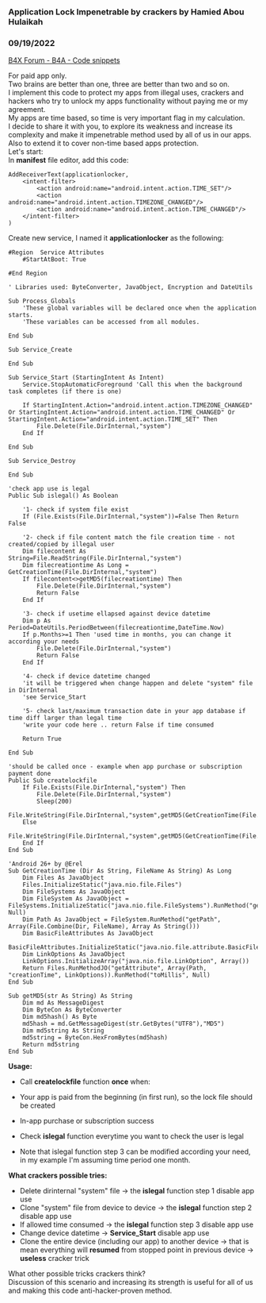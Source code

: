 ### Application Lock Impenetrable by crackers by Hamied Abou Hulaikah
### 09/19/2022
[B4X Forum - B4A - Code snippets](https://www.b4x.com/android/forum/threads/143021/)

For paid app only.  
Two brains are better than one, three are better than two and so on.  
I implement this code to protect my apps from illegal uses, crackers and hackers who try to unlock my apps functionality without paying me or my agreement.  
My apps are time based, so time is very important flag in my calculation.  
I decide to share it with you, to explore its weakness and increase its complexity and make it impenetrable method used by all of us in our apps.  
Also to extend it to cover non-time based apps protection.  
Let's start:  
 In **manifest** file editor, add this code:  

```B4X
AddReceiverText(applicationlocker,  
    <intent-filter>  
        <action android:name="android.intent.action.TIME_SET"/>  
        <action android:name="android.intent.action.TIMEZONE_CHANGED"/>  
        <action android:name="android.intent.action.TIME_CHANGED"/>  
    </intent-filter>  
)
```

  
Create new service, I named it **applicationlocker** as the following:  

```B4X
#Region  Service Attributes  
    #StartAtBoot: True  
      
#End Region  
  
' Libraries used: ByteConverter, JavaObject, Encryption and DateUtils  
  
Sub Process_Globals  
    'These global variables will be declared once when the application starts.  
    'These variables can be accessed from all modules.  
  
End Sub  
  
Sub Service_Create  
  
End Sub  
  
Sub Service_Start (StartingIntent As Intent)  
    Service.StopAutomaticForeground 'Call this when the background task completes (if there is one)  
  
    If StartingIntent.Action="android.intent.action.TIMEZONE_CHANGED" Or StartingIntent.Action="android.intent.action.TIME_CHANGED" Or StartingIntent.Action="android.intent.action.TIME_SET" Then  
        File.Delete(File.DirInternal,"system")  
    End If  
      
End Sub  
  
Sub Service_Destroy  
  
End Sub  
  
'check app use is legal  
Public Sub islegal() As Boolean  
      
    '1- check if system file exist  
    If (File.Exists(File.DirInternal,"system"))=False Then Return False  
      
    '2- check if file content match the file creation time - not created/copied by illegal user  
    Dim filecontent As String=File.ReadString(File.DirInternal,"system")  
    Dim filecreationtime As Long = GetCreationTime(File.DirInternal,"system")  
    If filecontent<>getMD5(filecreationtime) Then  
        File.Delete(File.DirInternal,"system")  
        Return False  
    End If  
      
    '3- check if usetime ellapsed against device datetime  
    Dim p As Period=DateUtils.PeriodBetween(filecreationtime,DateTime.Now)  
    If p.Months>=1 Then 'used time in months, you can change it according your needs  
        File.Delete(File.DirInternal,"system")  
        Return False  
    End If  
      
    '4- check if device datetime changed  
    'it will be triggered when change happen and delete "system" file in DirInternal  
    'see Service_Start  
      
    '5- check last/maximum transaction date in your app database if time diff larger than legal time  
    'write your code here .. return False if time consumed  
      
    Return True  
      
End Sub  
  
'should be called once - example when app purchase or subscription payment done  
Public Sub createlockfile  
    If File.Exists(File.DirInternal,"system") Then  
        File.Delete(File.DirInternal,"system")  
        Sleep(200)  
        File.WriteString(File.DirInternal,"system",getMD5(GetCreationTime(File.DirInternal,"system")))  
    Else  
        File.WriteString(File.DirInternal,"system",getMD5(GetCreationTime(File.DirInternal,"system")))  
    End If  
End Sub  
  
'Android 26+ by @Erel  
Sub GetCreationTime (Dir As String, FileName As String) As Long  
    Dim Files As JavaObject  
    Files.InitializeStatic("java.nio.file.Files")  
    Dim FileSystems As JavaObject  
    Dim FileSystem As JavaObject = FileSystems.InitializeStatic("java.nio.file.FileSystems").RunMethod("getDefault", Null)  
    Dim Path As JavaObject = FileSystem.RunMethod("getPath", Array(File.Combine(Dir, FileName), Array As String()))  
    Dim BasicFileAttributes As JavaObject  
    BasicFileAttributes.InitializeStatic("java.nio.file.attribute.BasicFileAttributes")  
    Dim LinkOptions As JavaObject  
    LinkOptions.InitializeArray("java.nio.file.LinkOption", Array())  
    Return Files.RunMethodJO("getAttribute", Array(Path, "creationTime", LinkOptions)).RunMethod("toMillis", Null)  
End Sub  
  
Sub getMD5(str As String) As String  
    Dim md As MessageDigest  
    Dim ByteCon As ByteConverter  
    Dim md5hash() As Byte  
    md5hash = md.GetMessageDigest(str.GetBytes("UTF8"),"MD5")  
    Dim md5string As String  
    md5string = ByteCon.HexFromBytes(md5hash)  
    Return md5string  
End Sub
```

  
**Usage:**  

- Call **createlockfile** function **once** when:

- Your app is paid from the beginning (in first run), so the lock file should be created
- In-app purchase or subscription success

- Check **islegal** function everytime you want to check the user is legal
- Note that islegal function step 3 can be modified according your need, in my example I'm assuming time period one month.

**What crackers possible tries:**  

- Delete dirinternal "system" file -> the **islegal** function step 1 disable app use
- Clone "system" file from device to device -> the **islegal** function step 2 disable app use
- If allowed time consumed -> the **islegal** function step 3 disable app use
- Change device datetime -> **Service\_Start** disable app use
- Clone the entire device (including our app) to another device -> that is mean everything will **resumed** from stopped point in previous device -> **useless** cracker trick

  
What other possible tricks crackers think?  
Discussion of this scenario and increasing its strength is useful for all of us and making this code anti-hacker-proven method.